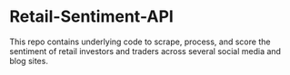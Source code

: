 # Retail-Sentiment-API
This repo contains underlying code to scrape, process, and score the sentiment of retail investors and traders across several social media and blog sites.

